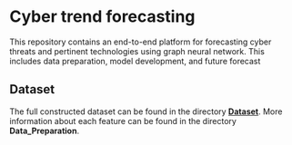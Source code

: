 # Cyber trend forecasting
This repository contains an end-to-end platform for forecasting cyber threats and pertinent technologies using graph neural network. This includes data preparation, model development, and future forecast

## Dataset
The full constructed dataset can be found in the directory [**Dataset**](https://github.com/zaidalmahmoud/Cyber-trend-forecasting/tree/main/Dataset). More information about each feature can be found in the directory **Data_Preparation**. 
